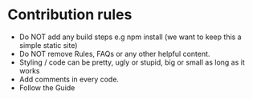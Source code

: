 # Contribution rules

- Do NOT add any build steps e.g npm install (we want to keep this a simple static site)
- Do NOT remove Rules, FAQs or any other helpful content.
- Styling / code can be pretty, ugly or stupid, big or small as long as it works
- Add comments in every code.
- Follow the Guide
